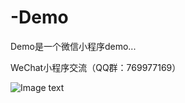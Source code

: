 # -Demo
Demo是一个微信小程序demo...

WeChat小程序交流（QQ群：769977169）

![Image text](https://github.com/songxuhua/-Demo/blob/master/images/小程序.gif?raw=true)
